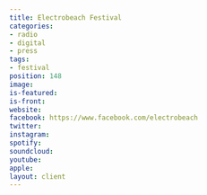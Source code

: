```yaml
---
title: Electrobeach Festival
categories:
- radio
- digital
- press
tags:
- festival
position: 148
image: 
is-featured: 
is-front: 
website: 
facebook: https://www.facebook.com/electrobeach
twitter: 
instagram: 
spotify: 
soundcloud: 
youtube: 
apple: 
layout: client
---
```


